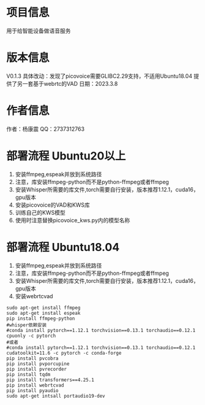 # 项目信息
用于给智能设备做语音服务
# 版本信息
V0.1.3
具体改动：发现了picovoice需要GLIBC2.29支持，不适用Ubuntu18.04
        提供了另一套基于webrtc的VAD
日期：2023.3.8

# 作者信息
作者：杨康震
QQ：2737312763
# 部署流程 Ubuntu20以上
1. 安装ffmpeg,espeak并放到系统路径
2. 注意，库安装ffmpeg-python而不是python-ffmpeg或者ffmpeg
3. 安装Whisper所需要的库文件,torch需要自行安装，版本推荐1.12.1，cuda16，gpu版本 
4. 安装picovoice的VAD和KWS库
5. 训练自己的KWS模型
6. 使用时注意替换picovoice_kws.py内的模型名称
# 部署流程 Ubuntu18.04
1. 安装ffmpeg,espeak并放到系统路径
2. 注意，库安装ffmpeg-python而不是python-ffmpeg或者ffmpeg
3. 安装Whisper所需要的库文件,torch需要自行安装，版本推荐1.12.1，cuda16，gpu版本
4. 安装webrtcvad
~~~
sudo apt-get install ffmpeg
sudo apt-get install espeak
pip install ffmpeg-python
#whisper依赖安装
#conda install pytorch==1.12.1 torchvision==0.13.1 torchaudio==0.12.1 cpuonly -c pytorch
#或者
#conda install pytorch==1.12.1 torchvision==0.13.1 torchaudio==0.12.1 cudatoolkit=11.6 -c pytorch -c conda-forge
pip install pvcobra
pip install pvporcupine
pip install pvrecorder
pip install tqdm
pip install transformers==4.25.1
pip install webrtcvad
pip install pyaudio
sudo apt-get intsall portaudio19-dev
